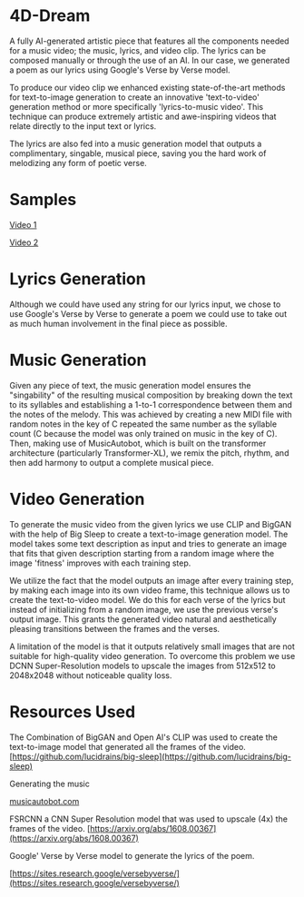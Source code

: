 # 4D-Dream
A fully AI-generated artistic piece that features all the components needed for a music video; the music, lyrics, and video clip. The lyrics can be composed manually or through the use of an AI. In our case, we generated a poem as our lyrics using Google's Verse by Verse model.

To produce our video clip we enhanced existing state-of-the-art methods for text-to-image generation to create an innovative 'text-to-video' generation method or more specifically 'lyrics-to-music video'. This technique can produce extremely artistic and awe-inspiring videos that relate directly to the input text or lyrics.  

The lyrics are also fed into a music generation model that outputs a complimentary, singable, musical piece, saving you the hard work of melodizing any form of poetic verse.

# Samples
 [Video 1](https://www.youtube.com/watch?v=UFmA7bWlP1k)
 
 [Video 2](https://www.youtube.com/watch?v=OoNonzv85IM)
 


# Lyrics Generation
Although we could have used any string for our lyrics input, we chose to use Google's Verse by Verse to generate a poem we could use to take out as much human involvement in the final piece as possible. 
# Music Generation
Given any piece of text, the music generation model ensures the "singability" of the resulting musical composition by breaking down the text to its syllables and establishing a 1-to-1 correspondence between them and the notes of the melody. This was achieved by creating a new MIDI file with random notes in the key of C repeated the same number as the syllable count (C because the model was only trained on music in the key of C). Then, making use of MusicAutobot, which is built on the transformer architecture (particularly Transformer-XL), we remix the pitch, rhythm, and then add harmony to output a complete musical piece.
# Video Generation
To generate the music video from the given lyrics we use CLIP and BigGAN with the help of Big Sleep to create a text-to-image generation model. The model takes some text description as input and tries to generate an image that fits that given description starting from a random image where the image 'fitness' improves with each training step.

We utilize the fact that the model outputs an image after every training step, by making each image into its own video frame, this technique allows us to create the text-to-video model. We do this for each verse of the lyrics but instead of initializing from a random image, we use the previous verse's output image. This grants the generated video natural and aesthetically pleasing transitions between the frames and the verses.

A limitation of the model is that it outputs relatively small images that are not suitable for high-quality video generation. To overcome this problem we use DCNN Super-Resolution models to upscale the images from 512x512 to 2048x2048 without noticeable quality loss.

# Resources Used
The Combination of BigGAN and Open AI's CLIP was used to create the text-to-image model that generated all the frames of the video.
[https://github.com/lucidrains/big-sleep](https://github.com/lucidrains/big-sleep)

Generating the music

[musicautobot.com](http://musicautobot.com/)

FSRCNN a CNN Super Resolution model that was used to upscale (4x) the frames of the video.
[https://arxiv.org/abs/1608.00367](https://arxiv.org/abs/1608.00367)

Google' Verse by Verse model to generate the lyrics of the poem. 

[https://sites.research.google/versebyverse/](https://sites.research.google/versebyverse/)
